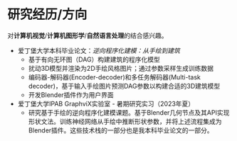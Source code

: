 # 研究经历/方向
对**计算机视觉**/**计算机图形学**/**自然语言处理**的结合感兴趣。
- 爱丁堡大学本科毕业论文：*逆向程序化建模：从手绘到建筑*
    - 基于有向无环图（DAG）构建建筑的程序化模型
    - 扰动3D模型并渲染为2D手绘风格图片；通过参数采样生成训练数据
    - 编码器-解码器(Encoder-decoder)和多任务解码器(Multi-task decoder)，基于输入手绘图片预测DAG参数以构建合适的3D建筑模型
    - 开发Blender插件作为用户界面
- 爱丁堡大学IPAB GraphviX实验室 - 暑期研究实习（2023年夏）
    - 研究基于手绘的逆向程序化建模课题。基于Blender几何节点及其API实现形状文法。训练神经网络从手绘中推断形状参数，并将上述流程集成为Blender插件。这些技术栈的一部分也是我本科毕业论文的一部分。
